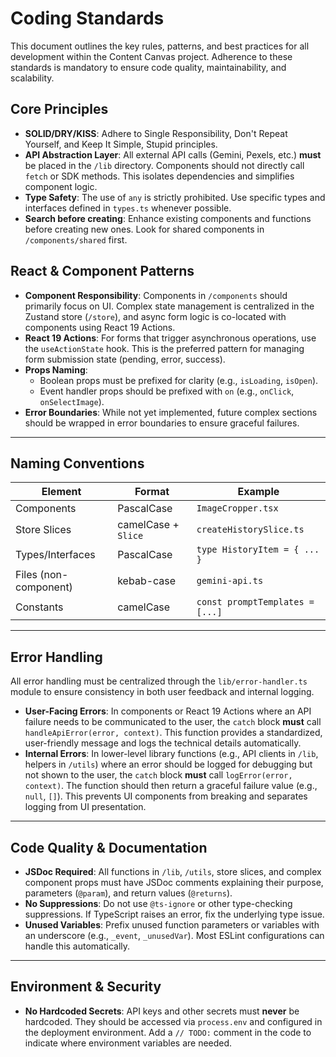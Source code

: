 # Coding Standards

This document outlines the key rules, patterns, and best practices for all development within the Content Canvas project. Adherence to these standards is mandatory to ensure code quality, maintainability, and scalability.

## Core Principles

-   **SOLID/DRY/KISS**: Adhere to Single Responsibility, Don't Repeat Yourself, and Keep It Simple, Stupid principles.
-   **API Abstraction Layer**: All external API calls (Gemini, Pexels, etc.) **must** be placed in the `/lib` directory. Components should not directly call `fetch` or SDK methods. This isolates dependencies and simplifies component logic.
-   **Type Safety**: The use of `any` is strictly prohibited. Use specific types and interfaces defined in `types.ts` whenever possible.
-   **Search before creating**: Enhance existing components and functions before creating new ones. Look for shared components in `/components/shared` first.

## React & Component Patterns

-   **Component Responsibility**: Components in `/components` should primarily focus on UI. Complex state management is centralized in the Zustand store (`/store`), and async form logic is co-located with components using React 19 Actions.
-   **React 19 Actions**: For forms that trigger asynchronous operations, use the `useActionState` hook. This is the preferred pattern for managing form submission state (pending, error, success).
-   **Props Naming**:
    -   Boolean props must be prefixed for clarity (e.g., `isLoading`, `isOpen`).
    -   Event handler props should be prefixed with `on` (e.g., `onClick`, `onSelectImage`).
-   **Error Boundaries**: While not yet implemented, future complex sections should be wrapped in error boundaries to ensure graceful failures.

---

## Naming Conventions

| Element        | Format             | Example                   |
| -------------- | ------------------ | ------------------------- |
| Components     | PascalCase         | `ImageCropper.tsx`        |
| Store Slices   | camelCase + `Slice`| `createHistorySlice.ts`   |
| Types/Interfaces | PascalCase       | `type HistoryItem = { ... }` |
| Files (non-component) | kebab-case  | `gemini-api.ts`           |
| Constants      | camelCase          | `const promptTemplates = [...]` |

---

## Error Handling

All error handling must be centralized through the `lib/error-handler.ts` module to ensure consistency in both user feedback and internal logging.

-   **User-Facing Errors**: In components or React 19 Actions where an API failure needs to be communicated to the user, the `catch` block **must** call `handleApiError(error, context)`. This function provides a standardized, user-friendly message and logs the technical details automatically.
-   **Internal Errors**: In lower-level library functions (e.g., API clients in `/lib`, helpers in `/utils`) where an error should be logged for debugging but not shown to the user, the `catch` block **must** call `logError(error, context)`. The function should then return a graceful failure value (e.g., `null`, `[]`). This prevents UI components from breaking and separates logging from UI presentation.

---

## Code Quality & Documentation

-   **JSDoc Required**: All functions in `/lib`, `/utils`, store slices, and complex component props must have JSDoc comments explaining their purpose, parameters (`@param`), and return values (`@returns`).
-   **No Suppressions**: Do not use `@ts-ignore` or other type-checking suppressions. If TypeScript raises an error, fix the underlying type issue.
-   **Unused Variables**: Prefix unused function parameters or variables with an underscore (e.g., `_event`, `_unusedVar`). Most ESLint configurations can handle this automatically.

---

## Environment & Security

-   **No Hardcoded Secrets**: API keys and other secrets must **never** be hardcoded. They should be accessed via `process.env` and configured in the deployment environment. Add a `// TODO:` comment in the code to indicate where environment variables are needed.